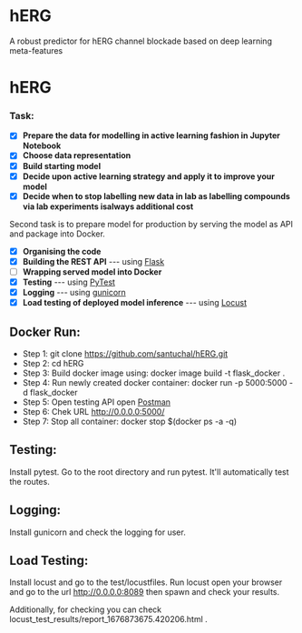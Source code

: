 # hERG
A robust predictor for hERG channel blockade based on deep learning meta-features
# hERG

### **Task:**

*   [x] **Prepare the data for modelling in active learning fashion in Jupyter Notebook**
*   [x] **Choose data representation**
*   [x] **Build starting model**
*   [x] **Decide upon active learning strategy and apply it to improve your model**
*   [x] **Decide when to stop labelling new data in lab as labelling compounds via lab experiments isalways additional cost**

Second task is to prepare model for production by serving the model as API and package into Docker.

*   [x] **Organising the code**
*   [x] **Building the REST API** --- using [Flask](https://palletsprojects.com/p/flask/)
*   [ ] **Wrapping served model into Docker**
*   [x] **Testing** --- using [PyTest](https://docs.pytest.org/en/7.2.x/getting-started.html)
*   [x] **Logging** --- using [gunicorn](https://gunicorn.org/)
*   [x] **Load testing of deployed model inference** --- using [Locust](https://locust.io/)

## Docker Run:

* Step 1: git clone https://github.com/santuchal/hERG.git
* Step 2: cd hERG
* Step 3: Build docker image using: docker image build -t flask_docker .
* Step 4: Run newly created docker container: docker run -p 5000:5000 -d flask_docker
* Step 5: Open testing API open [Postman](https://www.postman.com/)
* Step 6: Chek URL http://0.0.0.0:5000/ 
* Step 7: Stop all container: docker stop $(docker ps -a -q)

## Testing:

Install pytest. Go to the root directory and run pytest. 
It'll automatically test the routes. 


## Logging: 
Install gunicorn and check the logging for user. 

## Load Testing:
Install locust and go to the test/locustfiles. 
Run locust open your browser and go to the url http://0.0.0.0:8089 then spawn and check your results. 

Additionally, for checking you can check locust_test_results/report_1676873675.420206.html .